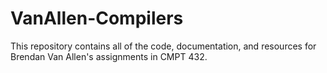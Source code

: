 # VanAllen-Compilers

This repository contains all of the code, documentation, and resources for Brendan Van Allen's assignments in CMPT 432.

